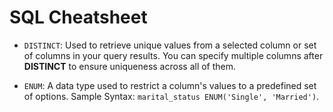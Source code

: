 # SQL Cheatsheet

- `DISTINCT`: Used to retrieve unique values from a selected column or set of columns in your query results. You can specify multiple columns after **DISTINCT** to ensure uniqueness across all of them.

- `ENUM`: A data type used to restrict a column's values to a predefined set of options. Sample Syntax: `marital_status ENUM('Single', 'Married')`.
